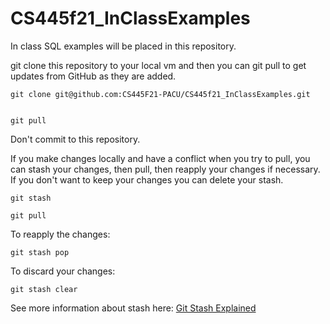 # CS445f21_InClassExamples

In class SQL examples will be placed in this repository.

git clone this repository to your local vm and then you can git pull to get updates from GitHub as they are added.

```
git clone git@github.com:CS445F21-PACU/CS445f21_InClassExamples.git


git pull
```

Don't commit to this repository.  

If you make changes locally and have a conflict when you try to pull, you can stash your changes, then pull, then reapply your changes if necessary.  If you don't want to keep your changes you can delete your stash.


```
git stash

git pull
```

To reapply the changes:
```
git stash pop
```

To discard your changes:
```
git stash clear
```

See more information about stash here: [Git Stash Explained](https://www.freecodecamp.org/news/git-stash-explained/)
